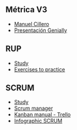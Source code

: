## Métrica V3
<ul>
  
  <li>
    <a href = "https://manuel.cillero.es/doc/metodologia/metrica-3">Manuel Cillero</a>
  </li>
  
  <li>
    <a href="https://view.genial.ly/5db972cf855d4b0f8758bbf3/presentation-metrica-v3">Presentación Genially</a>
  </li>
  
</ul>

## RUP
<ul>

  <li>
    <a href="https://drive.google.com/drive/folders/1q6QhHdTfJl_Mr9JiNqS5Jkjf9SP7Iihl?usp=sharing">Study</a>
  </li>

  <li>
    <a href="https://drive.google.com/drive/folders/1bNkT0BjSs6NqdtLWn5JOEoGb7v5kANN-?usp=sharing">Exercises to practice</a>
  </li>

</ul>

## SCRUM

<ul>
  
  <li>
    <a href="https://drive.google.com/drive/folders/1zRjEjpLTsEoPugyHcEI86PUCvBBcTLQv?usp=sharing">Study</a>
  </li>

  <li>
    <a href="https://drive.google.com/drive/folders/1x8WqvvlVUF80O2yV4qfMxD1Kq_DTgjf5?usp=sharing">Scrum manager</a>
  </li>

  <li>
    <a href="https://drive.google.com/drive/folders/169rtHTPdwTRpozgk27SFWO3ISyrbtpPC?usp=sharing">Kanban manual - Trello</a>
  </li>

  <li>
    <a href="https://drive.google.com/drive/folders/11j79kmIHDnOc3v8-vkomVW4sDrL9HIOI?usp=sharing">Infographic SCRUM</a>
  </li>
  
</ul>